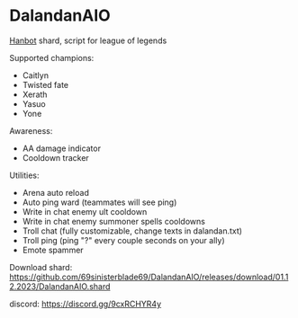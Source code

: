 # DalandanAIO
[Hanbot](https://t.me/hanbot_never_die) shard, script for league of legends

Supported champions:
- Caitlyn
- Twisted fate
- Xerath
- Yasuo
- Yone
  
Awareness:
- AA damage indicator
- Cooldown tracker

Utilities: 
- Arena auto reload 
- Auto ping ward (teammates will see ping) 
- Write in chat enemy ult cooldown
- Write in chat enemy summoner spells cooldowns
- Troll chat (fully customizable, change texts in dalandan.txt)
- Troll ping (ping "?" every couple seconds on your ally)
- Emote spammer


Download shard: https://github.com/69sinisterblade69/DalandanAIO/releases/download/01.12.2023/DalandanAIO.shard

discord: https://discord.gg/9cxRCHYR4y
